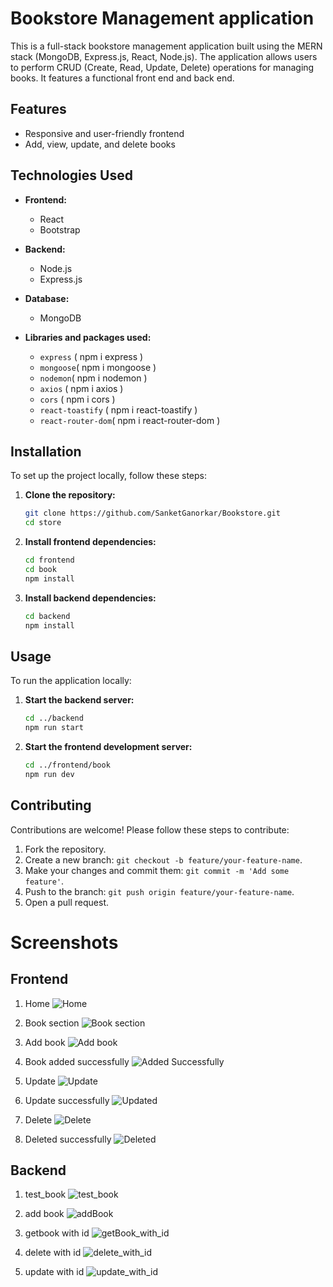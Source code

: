 # Bookstore Management application

This is a full-stack bookstore management application built using the MERN stack (MongoDB, Express.js, React, Node.js). The application allows users to perform CRUD (Create, Read, Update, Delete) operations for managing books. It features a functional front end and back end.
## Features

- Responsive and user-friendly frontend
- Add, view, update, and delete books

## Technologies Used

- **Frontend:**
  - React
  - Bootstrap

- **Backend:**
  - Node.js
  - Express.js

- **Database:**
  - MongoDB

- **Libraries and packages used:**
  - `express` ( npm i express )
  - `mongoose`( npm i mongoose )
  - `nodemon`( npm i nodemon )
  - `axios` ( npm i axios )
  - `cors` ( npm i cors )
  - `react-toastify` ( npm i react-toastify )
  - `react-router-dom`( npm i react-router-dom )


## Installation

To set up the project locally, follow these steps:

1. **Clone the repository:**
    ```bash
    git clone https://github.com/SanketGanorkar/Bookstore.git
    cd store
    ```

2. **Install frontend dependencies:**
    ```bash
    cd frontend
    cd book
    npm install
    ```

3. **Install backend dependencies:**
    ```bash
    cd backend
    npm install
    ```
## Usage

To run the application locally:

1. **Start the backend server:**
    ```bash
    cd ../backend
    npm run start
    ```

2. **Start the frontend development server:**
    ```bash
    cd ../frontend/book
    npm run dev
    ```

## Contributing

Contributions are welcome! Please follow these steps to contribute:

1. Fork the repository.
2. Create a new branch: `git checkout -b feature/your-feature-name`.
3. Make your changes and commit them: `git commit -m 'Add some feature'`.
4. Push to the branch: `git push origin feature/your-feature-name`.
5. Open a pull request.

# Screenshots 
## Frontend
1. Home 
![Home](https://github.com/SanketGanorkar/Bookstore/assets/110564177/1398c3db-043d-4010-893d-879c820e9f30)

2. Book section
![Book section](https://github.com/SanketGanorkar/Bookstore/assets/110564177/a47442ce-e02b-4965-b28b-bb5bd934e41d)

3. Add book
![Add book](https://github.com/SanketGanorkar/Bookstore/assets/110564177/75ba7392-28b6-4ca2-9dc8-0f20d4b0dd90)

4. Book added successfully
![Added Successfully](https://github.com/SanketGanorkar/Bookstore/assets/110564177/7c41036f-4151-4674-b1e1-fa012f7fbe46)

5. Update
![Update](https://github.com/SanketGanorkar/Bookstore/assets/110564177/f2884fa0-898c-4edd-85e9-f5ae51c2ebde)

6. Update successfully
![Updated](https://github.com/SanketGanorkar/Bookstore/assets/110564177/1772b6e1-dfdd-4983-a102-d51c507cd152)

7. Delete
![Delete](https://github.com/SanketGanorkar/Bookstore/assets/110564177/c1b1101f-2e5e-434d-941d-f53da7bd2803)

8. Deleted successfully
![Deleted](https://github.com/SanketGanorkar/Bookstore/assets/110564177/69c10bf1-b85c-4c21-b71d-30f75434ca15)

## Backend
1. test_book
![test_book](https://github.com/SanketGanorkar/Bookstore/assets/110564177/a048f4bb-28a3-4327-bc47-70c93c401a9c)

2. add book
![addBook](https://github.com/SanketGanorkar/Bookstore/assets/110564177/8a73f1ce-0567-4a31-9a25-06f94a10eaed)

3. getbook with id
![getBook_with_id](https://github.com/SanketGanorkar/Bookstore/assets/110564177/55f3e485-1b85-4c2e-a0a0-08017665d222)

4. delete with id
![delete_with_id](https://github.com/SanketGanorkar/Bookstore/assets/110564177/fc9089a9-34ea-4bfa-b236-5165cf170b59)

5. update with id 
![update_with_id](https://github.com/SanketGanorkar/Bookstore/assets/110564177/fb9bc991-dcdd-4775-9c3c-bf2c44f1421e)







   



